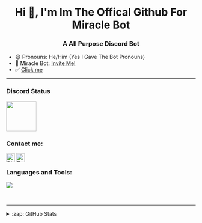 <h1 align="center">Hi 👋, I'm Im The Offical Github For Miracle Bot </h1>
<h3 align="center">A All Purpose Discord Bot</h3>

- 😄 Pronouns: He/Him (Yes I Gave The Bot Pronouns)
- 🤖 Miracle Bot: [Invite Me!](https://discord.com/api/oauth2/authorize?client_id=878341898417348618&permissions=8&scope=bot%20applications.commands)
- ✅ [Click me](https://discord.gg/nkYVjxNNgQ)

---

### Discord Status
<a href="https://discord.com/users/814170568005124137">
<img height="80px" src="https://discord.c99.nl/widget/theme-2/814170568005124137.png" />
</a>

### Contact me: 

<img align="left" alt="Discord" width="23px" src="https://raw.githubusercontent.com/peterthehan/peterthehan/master/assets/discord.svg" />
</a>
<a href="https://twitter.com/AgentDeath2">
  <img align="left" alt="Twitter" width="23px" src="https://raw.githubusercontent.com/peterthehan/peterthehan/master/assets/twitter.svg" />
</a>

</br>

### Languages and Tools:
<p align="left">
<img src="https://img.shields.io/badge/Node.JS-black?style=for-the-badge&logo=node.js" />
</p>
<br />

---

<details>
  <summary>:zap: GitHub Stats</summary>
</br>
<img align="left" alt="AgentDeath253" src="https://github-readme-stats.vercel.app/api?username=agentdeath253&show_icons=true&locale=en&theme=dark&layout=compact" />
<img aling="right" alt"Sir Blob" src="https://github-readme-stats.vercel.app/api?username=GamerBoss101&show_icons=true&locale=en&theme=dark&layout=compact" />
